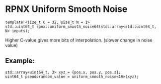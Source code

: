 # RPNX Uniform Smooth Noise

```
template <size_t C = 32, size_t N = 1>
std::uint64_t rpnx::uniform_smooth_noise64(std::array<std::uint64_t, N> inputs);
```

Higher C-value gives more bits of interpolation. (slower change in noise value)

## Example:

```
std::array<uint64_t, 3> xyz = {pos.x, pos.y, pos.z};
uint64_t pseudorandom_value = uniform_smooth_noise<16>(xyz);
```
